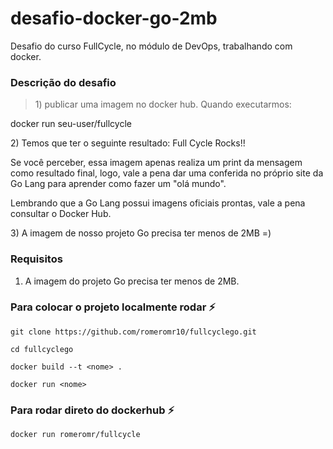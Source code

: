 # desafio-docker-go-2mb
Desafio do curso FullCycle, no módulo de DevOps, trabalhando com docker.

### Descrição do desafio
> <p>1) publicar uma imagem no docker hub. Quando executarmos:</p>
<tr>
  <td></td>
<td>docker run seu-user/fullcycle</td>
</tr>
<tr></tr>
<p></p>

 <p>2) Temos que ter o seguinte resultado: Full Cycle Rocks!!
</p>
<tr>
  <td></td>
<td><p>Se você perceber, essa imagem apenas realiza um print da mensagem como resultado final, logo, vale a pena dar uma conferida no próprio site da Go Lang para aprender como fazer um "olá mundo".
</p></td>
</tr><p>
Lembrando que a Go Lang possui imagens oficiais prontas, vale a pena consultar o Docker Hub.
</p>
3) A imagem de nosso projeto Go precisa ter menos de 2MB =)

### Requisitos
1. A imagem do projeto Go precisa ter menos de 2MB.


### Para colocar o projeto localmente rodar :zap:
```
git clone https://github.com/romeromr10/fullcyclego.git

cd fullcyclego

docker build --t <nome> .

docker run <nome> 

```
### Para rodar direto do dockerhub :zap:
```
docker run romeromr/fullcycle
```
<br/>
<br/>
